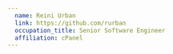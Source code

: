```yaml
---
  name: Reini Urban
  link: https://github.com/rurban
  occupation_title: Senior Software Engineer
  affiliation: cPanel
---
```

